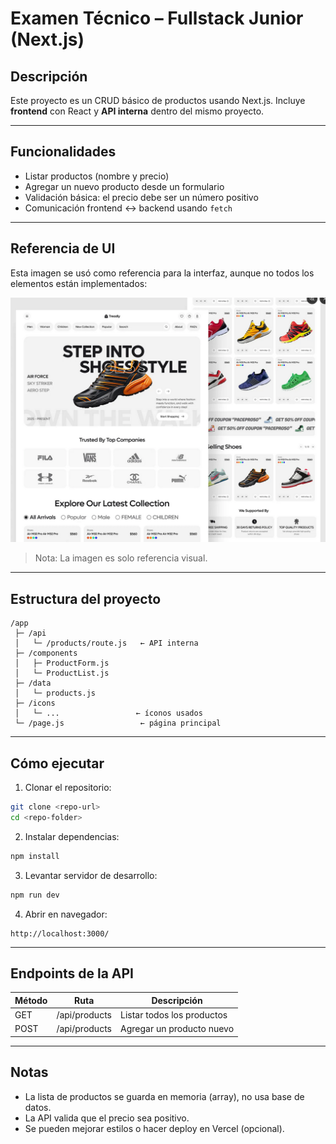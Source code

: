 # Examen Técnico – Fullstack Junior (Next.js)

## Descripción

Este proyecto es un CRUD básico de productos usando Next.js.
Incluye **frontend** con React y **API interna** dentro del mismo proyecto.

---

## Funcionalidades

- Listar productos (nombre y precio)
- Agregar un nuevo producto desde un formulario
- Validación básica: el precio debe ser un número positivo
- Comunicación frontend ↔ backend usando `fetch`

---

## Referencia de UI

Esta imagen se usó como referencia para la interfaz, aunque no todos los elementos están implementados:

![Referencia UI](public/images/ui-reference.png)

> Nota: La imagen es solo referencia visual.

---

## Estructura del proyecto

```
/app
 ├─ /api
 │   └─ /products/route.js   ← API interna
 ├─ /components
 │   ├─ ProductForm.js
 │   └─ ProductList.js
 ├─ /data
 │   └─ products.js
 ├─ /icons
 │   └─ ...                 ← íconos usados
 └─ /page.js                 ← página principal
```

---

## Cómo ejecutar

1. Clonar el repositorio:

```bash
git clone <repo-url>
cd <repo-folder>
```

2. Instalar dependencias:

```bash
npm install
```

3. Levantar servidor de desarrollo:

```bash
npm run dev
```

4. Abrir en navegador:

```
http://localhost:3000/
```

---

## Endpoints de la API

| Método | Ruta          | Descripción                |
| ------ | ------------- | -------------------------- |
| GET    | /api/products | Listar todos los productos |
| POST   | /api/products | Agregar un producto nuevo  |

---

## Notas

- La lista de productos se guarda en memoria (array), no usa base de datos.
- La API valida que el precio sea positivo.
- Se pueden mejorar estilos o hacer deploy en Vercel (opcional).
